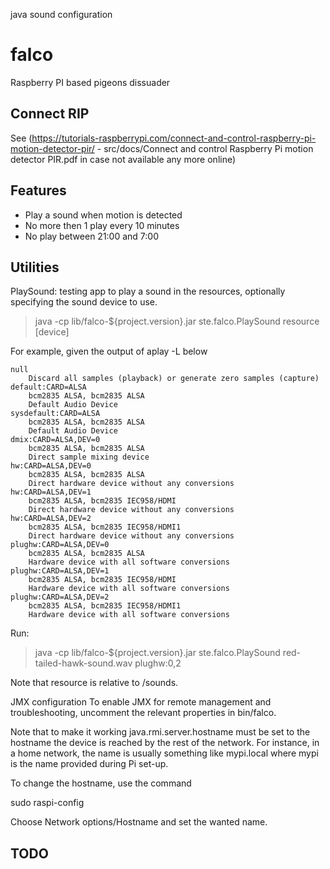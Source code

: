 java sound configuration
# falco
Raspberry PI based pigeons dissuader

Connect RIP
-----------
See (https://tutorials-raspberrypi.com/connect-and-control-raspberry-pi-motion-detector-pir/ -
src/docs/Connect and control Raspberry Pi motion detector PIR.pdf in case not
available any more online)

Features
--------
* Play a sound when motion is detected
* No more then 1 play every 10 minutes
* No play between 21:00 and 7:00

Utilities
---------

PlaySound: testing app to play a sound in the resources, optionally specifying
the sound device to use.

> java -cp lib/falco-${project.version}.jar ste.falco.PlaySound resource [device]

For example, given the output of aplay -L below

```
null
    Discard all samples (playback) or generate zero samples (capture)
default:CARD=ALSA
    bcm2835 ALSA, bcm2835 ALSA
    Default Audio Device
sysdefault:CARD=ALSA
    bcm2835 ALSA, bcm2835 ALSA
    Default Audio Device
dmix:CARD=ALSA,DEV=0
    bcm2835 ALSA, bcm2835 ALSA
    Direct sample mixing device
hw:CARD=ALSA,DEV=0
    bcm2835 ALSA, bcm2835 ALSA
    Direct hardware device without any conversions
hw:CARD=ALSA,DEV=1
    bcm2835 ALSA, bcm2835 IEC958/HDMI
    Direct hardware device without any conversions
hw:CARD=ALSA,DEV=2
    bcm2835 ALSA, bcm2835 IEC958/HDMI1
    Direct hardware device without any conversions
plughw:CARD=ALSA,DEV=0
    bcm2835 ALSA, bcm2835 ALSA
    Hardware device with all software conversions
plughw:CARD=ALSA,DEV=1
    bcm2835 ALSA, bcm2835 IEC958/HDMI
    Hardware device with all software conversions
plughw:CARD=ALSA,DEV=2
    bcm2835 ALSA, bcm2835 IEC958/HDMI1
    Hardware device with all software conversions
```

Run:

> java -cp lib/falco-${project.version}.jar ste.falco.PlaySound red-tailed-hawk-sound.wav plughw:0,2

Note that resource is relative to /sounds.

JMX configuration
To enable JMX for remote management and troubleshooting, uncomment the relevant
properties in bin/falco.

Note that to make it working java.rmi.server.hostname must be set to the
hostname the device is reached by the rest of the network. For instance, in a
home network, the name is usually something like mypi.local where mypi is the
name provided during Pi set-up.

To change the hostname, use the command

sudo raspi-config

Choose Network options/Hostname and set the wanted name.


TODO
----

